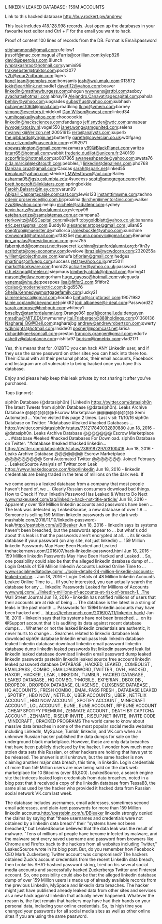 LINKEDIN LEAKED DATABASE : 159M ACCOUNTS

Link to this hacked database http://buy.rockert.pw/andrew



This leak includes	418.128.998 records.
Just open up the databases in your favourite text editor and Ctrl + F for the email you want to hack.

Proof of content	100 lines of records from the DB. Format is Email:password



stighammond@gmail.com:ufellow1  
jrusoff@mac.com:nagual 
JFarris@corillian.com:kylep826  
david@peerplus.com:8lunch  
jvnprakashrao@hotmail.com:yamini99  
trakwebster@traktor.com:poot2077  
y2b@your2ndbrain.com:tigers  
lionel.jean@gemplus.com:bonsamis
josh@wulumulu.com:013572
jokir@earthlink.net:sadie1
davefl12@yahoo.com:beaver
linkedin@matthewburgess.com:shogun
wwynens@attbi.com:taoboy
avachat@hotmail.com:abhay19
Alejandro.Canavati@gecapital.com:pahola
behlov@yahoo.com:upgrades
subas11us@yahoo.com:subhash
pchaynes1063@gmail.com:roadking
tking@vmem.com:barney
simone@evectors.it:nideknil
Dan.Wilson@qwest.com:linked34
yumihosaka@yahoo.com:chococookie
linkedin@hacksciences.com:fandango
jeff.snyder@wdc.com:annabear
jwvogel@tosbv.nl:vogel550
janet.wong@smgunited.com:selena
mvanwijk@Verizon.net:20051915
rerb@analysts.com:superb
the.gibbards@virgin.net:butterfly
gareth@covercian.co.uk:w0lfgang
rena.elizondo@nascentric.com:re092971
abewashington@gmail.com:mazamaza
y99@BlackPlanet.com:yaritza
lstarr65@hotmail.com:wabbit
frederic.dudilot@unicem.fr:240169
scporfirio@hotmail.com:sp007865
awaneeshpande@yahoo.com:sweta76
aida.marcial@exitsouth.com:pebbles_1
linkedin@depallens.com:phd768
Danizao.cruz@gmail.com:Caxcas
sarah@spark.net:linked55
irenakun@yahoo.com:steinke
LMWesttown@aol.com:Bailey
asharma05@gsb.columbia.edu:4success
scott@smcgregor.com:cit1st
brett.hopcroft@linklaters.com:springbokkie
Farokh.Balsara@in.ey.com:varun99
Abigail_Caspar@cable.comcast.com:lewis123
instanttim@me.com:techno
odenir.proservice@ig.com.br:proalma
tkircher@mentor4inc.com:walker
zyu8@yahoo.com:meiqiu
michele@radiatepr.com:sydney
kevin.hartz@stanfordalumni.org:sleepy99
esteban.erize@samsistemas.com.ar:campana3
rterkowitz@ABSCapital.com:mikejeff
tobygoldblatt@yahoo.co.uk:bananna
eric.pers@gmail.com:Buddy18
alexander.artope@gmail.com:julian85
soegtrop@muenster.de:mallorca
jamesbuckle@yahoo.com:sunshine
stvnwcnrd@hotmail.com:cf3825et
mounia.popovic@gmail.com:Benamar
jim_argalas@presidiounion.com:gura755
fabernjudd@comcast.net:itsasecret
k.chinn@stanfordalumni.org:br1tn3y
acritchett@one-economy.com:lovelove
lbraziel@wcwdcorp.com:2320255a
william@objecthouse.com:kenufa
bflorian@gmail.com:hedges
sharting@onfuego.com:success
retz@yahoo.co.jp:retz5011
markd@borkware.com:fnord23
aclcarter@yahoo.co.uk:password
d.h.elzinga@freeler.nl:siepmaus
kimberly.oblak@gbmail.com:Spring41
masont@gtlaw.com:gorham
hugo_gayoso@hotmail.com:valeguada
venema@vhu.de:poespoes
lisa@fitfor2.com:5fitfor2
dcalao@modernelectric.com:bigd5576
Sheila.Kennedy@mortgagefamily.com:lucky21
jaimerebecca@gmail.com:horatio
binho@scriptbrasil.com:19071982
lainie.coplan@cbeyond.net:pink82
jodi.albanese@i-deal.com:Password22
sarah.ambrose@hmhpub.com:whitney1
bnselby@stanfordalumni.org:Orange061
ppy1@cornell.edu:denguyen
nmadhu@MIT.EDU:mymummy
Itai.Frieberger@888holdings.com:01360136
Nagharaj_BG@Dell.com:nagharajbg
andrew@andrewrobertson.com:qwerty
wdknights@hotmail.com:Inside01
posnerlj@comcast.net:larisa
richard@geeksoncall.com:preston
francois.granger@gmail.com:edcrfv
ashetty@dataglance.com:nishita97
borism@iqmetrix.com:vlad2171



Yes, this means that for .012BTC	you can hack ANY LinkedIn user, and if they use the same password on other sites you can hack into there too. Their iCloud with all their personal photos, their email accounts, Facebook and Instagram are all vulnerable to being hacked once you have this database.

Enjoy and please help keep this leak private by not sharing it after you've purchased.





Tags (ignore):







siph0n Database (@datasiph0n) | LinkedIn https://twitter.com/datasiph0n
The latest Tweets from siph0n Database (@datasiph0n). Leaks Archive Database @@@@@@@ Escrow Marketplace @@@@@@@@@ Semi Automated ...
You've visited this page 2 times. Last visit: 11/10/16
siph0n Database on Twitter: "#database #leaked #hacked Databases ... https://twitter.com/datasiph0n/status/731217840032890880
Jun 18, 2016 - @datasiph0n. Leaks Archive Database @@@@@@@ Escrow Marketplace .... #database #leaked #hacked Databases For Download.
siph0n Database on Twitter: "#database #leaked #hacked linkedin... https://twitter.com/datasiph0n/status/738918729703100416
Jun 18, 2016 - Leaks Archive Database @@@@@@@ Escrow Marketplace @@@@@@@@@ Semi Automated Twitter @@@@@@@. Joined February ...
LeakedSource Analysis of Twitter.com Leak https://www.leakedsource.com/blog/linkedin
Jun 18, 2016 - linkedin credentials are being traded in the tens of millions on the dark web.	If

we come across a leaked database from a company that most people haven't heard of, we ... Clearly Russian consumers download bad things.
How to Check If Your linkedin Password Has Leaked & What to Do Next www.makeuseof.com/tag/linkedin-hack-not-title-article/
Jun 18, 2016 - Apparently over 159 Million linkedin accounts and passwords have been ... The leak was detected by LeakedSource, a new database of over 1.8 ...
Someone is selling 159 Million linkedin passwords on the dark web mashable.com/2016/11/10/linkedin-password-leak/http://pastebin.com/u/DBleaker
Jun 18, 2016 - linkedin says its systems haven't been breached, but the passwords appear to ... but what's odd about this leak is that the passwords aren't encrypted at all. ... its linkedin database if your password (on any site, not just linkedin) ...
159 Million linkedin Passwords May Have Been Hacked and Leaked thehackernews.com/2016/07/hack-linkedin-password.html
Jun 18, 2016 - 159 Million linkedin Passwords May Have Been Hacked and Leaked ... So, one possibility could also be that the alleged linkedin database dump of ...
Login Details of 159 Million linkedin Accounts Leaked Online Time to ... www.socialmediatoday.com/.../login-details-24-million-linkedin-accounts-leaked-online...
Jun 18, 2016 - Login Details of 48 Million linkedin Accounts Leaked Online Time to ... (If you're interested, you can actually search the database for any ...
linkedin: Passwords Leaked for Millions of Accounts
www.wsj.com/.../linkedin-millions-of-accounts-at-risk-of-breach-1...The Wall Street Journal
Jun 18, 2016 - linkedin has notified millions of users that their accounts are at risk of being ... The database is the latest in a string of leaks in the past month ...
Passwords for 159M linkedin accounts may have been hacked and ... https://techcrunch.com/2016/07/11/linkedin-hack/
Jun 18, 2016 - linkedin says that its systems have not been breached. ... on its @Support account that it is auditing its data against recent database dumps. ... Whether or not the leaked linkedin credentials are authentic, it never hurts to change ...
Searches related to linkedin database leak download siph0n database
linkedin email:pass leak linkedin database leaked linkedin database download linkedin email password linkedin database dump linkedin leaked passwords list linkedin password leak list
linkedin leaked database download linkedin email password dump leaked linkedin passwords pastebin
linkedin leaked source free account linkedin leaked password database
DATABASE , HACKED, LEAKED , COMBOLIST , EMAIL:PASS , COMBO , EMAIL:PASSWORD ,TWITTER , OVH , HACKED , HAXOR , HACKER , LEAK , LINKEDIN , TUMBLR , HACKED DATABASE , LEAKED DATABASE , HQ COMBO,
T-MOBILE , EXPERIAN , DBOX DB , DROPBOX , DROPBOX DATABASE, CLIXSENSE , CLIXSENSE DATABASE , HQ ACCOUNTS , FRESH COMBO , EMAIL:PASS FRESH , DATABASE LEAKED , SPOTIFY , HBO NOW , NETFLIX , UBER ACCOUNTS , UBER , NETFLIX ACCOUNT , HBO NOW ACCOUNT , SPOTIFY ACCOUNT , MINECRAFT ACCOUNT ,
LOL ACCOUNT , EUNE , EUNE ACCOUNT , RP EUNE ACCOUNT , CHEAP SPOTIFY PREMIUM , ZENMATE ACCOUNT , DEATH BY CAPTCHA ACCOUNT , ZENMATE , RISEUP INVITE , RISEUP.NET INVITE, INVITE CODE , MINECRAFT , CRACKED PROGRAMS
The world came to know about massive data breaches in some of the most popular social media websites including LinkedIn, MySpace, Tumblr, linkedin, and VK.com when an unknown Russian hacker published the data dumps for sale on the underground black marketplace.
However, these are only data breaches that have been publicly disclosed by the hacker.
I wonder how much more stolen data sets this Russian, or other hackers are holding that have yet to be released.
The answer is still unknown, but the same hacker is now claiming another major data breach, this time, in linkedin.
Login credentials of more than 159 Million users are now being sold on the dark web marketplace for
10 Bitcoins (over $5,800).
LeakedSource, a search engine site that indexes leaked login credentials from data breaches, noted in a blog post that it received a copy of the linkedin database from Tessa88, the same alias used by the hacker who provided it hacked data from Russian social network VK.com last week.

The database includes usernames, email addresses, sometimes second email addresses, and plain-text passwords for more than 159 Million linkedin accounts.http://pastebin.com/u/DBleaker
linkedin strongly denied the claims by saying that "these usernames and credentials were not obtained by a linkedin data breach" their "systems have not been breached," but LeakedSource believed that the data leak was the result of malware.
"Tens of millions of people have become infected by malware, and the malware sent every saved username and password from browsers like Chrome and Firefox back to the hackers from all websites including Twitter," LeakedSource wrote in its blog post.
But, do you remember how Facebook CEO Mark Zuckerberg Twitter account was compromised?
The hackers obtained Zuck's account credentials from the recent LinkedIn data breach, then broke his SHA1-hashed password string, tried on his several social media accounts and successfully hacked Zuckerbergs Twitter and Pinterest account.
So, one possibility could also be that the alleged linkedin database dump of over 159 Million users is made up of already available records from the previous LinkedIn, MySpace and linkedin data breaches.
The hacker might just have published already leaked data from other sites and services as a new hack against linkedin that actually never happened.
Whatever the reason is, the fact remain that hackers may have had their hands on your personal data, including your online credentials.
So, its high time you changed your passwords for all social media sites as well as other online sites if you are using the same password.
